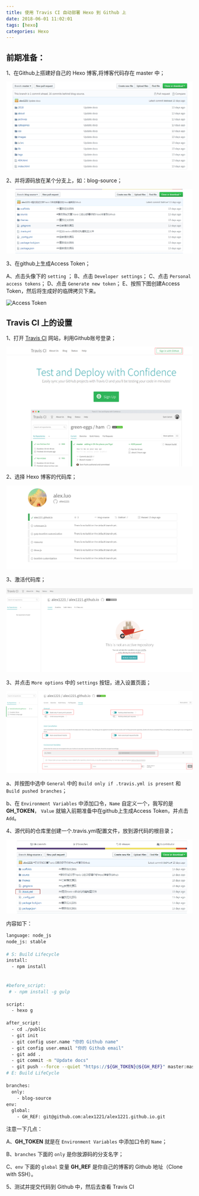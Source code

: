 ```yaml
---
title: 使用 Travis CI 自动部署 Hexo 到 Github 上
date: 2018-06-01 11:02:01
tags: [hexo]
categories: Hexo
---
```


## 前期准备：

1、在Github上搭建好自己的 Hexo 博客,将博客代码存在 master 中；

![master](https://github.com/alex1221/resource/blob/master/images/hexo/travisCI/hexo-master.jpg)

2、并将源码放在某个分支上，如：blog-source；

![blog-source](https://github.com/alex1221/resource/blob/master/images/hexo/travisCI/hexo-source.jpg)

3、在github上生成Access Token；

A、点击头像下的 `setting` ；
B、点击 `Developer settings`；
C、点击 `Personal access tokens`；
D、点击 `Generate new token`；
E、按照下图创建Access Token，然后将生成好的临牌拷贝下来。

![Access Token]()

## Travis CI 上的设置

1、打开 [Travis CI](https://travis-ci.org/) 网站，利用Github账号登录；

![login](https://github.com/alex1221/resource/blob/master/images/hexo/travisCI/login.jpg)

2、选择 Hexo 博客的代码库；

![op00](https://github.com/alex1221/resource/blob/master/images/hexo/travisCI/op00.jpg)

3、激活代码库；

![激活](https://github.com/alex1221/resource/blob/master/images/hexo/travisCI/op01.jpg)

3、并点击 `More options` 中的 `settings` 按钮，进入设置页面；

![settings](https://github.com/alex1221/resource/blob/master/images/hexo/travisCI/setting.jpg)

a、并按图中选中 `General` 中的 `Build only if .travis.yml is present` 和 `Build pushed branches`；

b、在 `Environment Variables` 中添加口令，`Name` 自定义一个，我写的是 **GH_TOKEN**， `Value` 就输入前期准备中在github上生成Access Token，并点击 `Add`。

4、源代码的仓库里创建一个.travis.yml配置文件，放到源代码的根目录；

![travis](https://github.com/alex1221/resource/blob/master/images/hexo/travisCI/travis.jpg)

内容如下：

``` bash
language: node_js
node_js: stable

# S: Build Lifecycle
install:
  - npm install


#before_script:
 # - npm install -g gulp

script:
  - hexo g

after_script:
  - cd ./public
  - git init
  - git config user.name "你的 Github name"
  - git config user.email "你的 Github email"
  - git add .
  - git commit -m "Update docs"
  - git push --force --quiet "https://${GH_TOKEN}@${GH_REF}" master:master
# E: Build LifeCycle

branches:
  only:
    - blog-source  
env:
  global:
    - GH_REF: git@github.com:alex1221/alex1221.github.io.git 

```

注意一下几点：

A、**GH_TOKEN** 就是在 `Environment Variables` 中添加口令的 `Name`；

B、`branches` 下面的 `only` 是你放源码的分支名字；

C、`env` 下面的 `global` 变量 **GH_REF** 是你自己的博客的 Github 地址（Clone with SSH）。

5、测试并提交代码到 Github 中，然后去查看 Travis CI 




